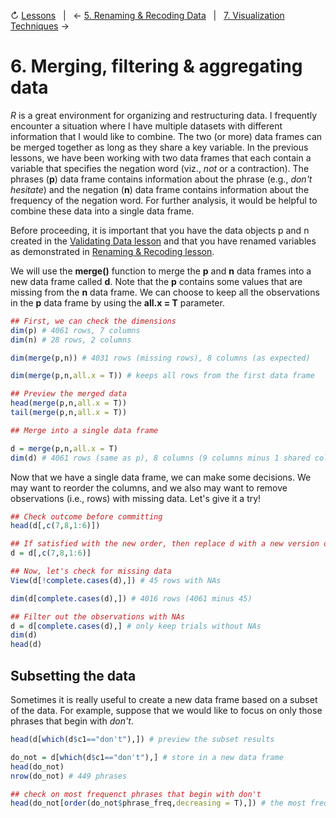 ↻ [Lessons](../README.md#lessons)&nbsp;&nbsp;&nbsp;|&nbsp;&nbsp;&nbsp;← [5. Renaming & Recoding Data](05-renaming-recoding-data.md)&nbsp;&nbsp;&nbsp;|&nbsp;&nbsp;&nbsp;[7. Visualization Techniques](07-visualization-techniques.md) →

# 6. Merging, filtering & aggregating data

*R* is a great environment for organizing and restructuring data. I frequently encounter a situation where I have multiple datasets with different information that I would like to combine. The two (or more) data frames can be merged together as long as they share a key variable. In the previous lessons, we have been working with two data frames that each contain a variable that specifies the negation word (viz., *not* or a contraction). The phrases (**p**) data frame contains information about the phrase (e.g., *don't hesitate*) and the negation (**n**) data frame contains information about the frequency of the negation word. For further analysis, it would be helpful to combine these data into a single data frame.

Before proceeding, it is important that you have the data objects p and n created in the [Validating Data lesson](04-validating-data.md) and that you have renamed variables as demonstrated in [Renaming & Recoding lesson](05-renaming-recoding-data.md).

We will use the **merge()** function to merge the **p** and **n** data frames into a new data frame called **d**. Note that the **p** contains some values that are missing from the **n** data frame. We can choose to keep all the observations in the **p** data frame by using the **all.x = T** parameter.

```r
## First, we can check the dimensions
dim(p) # 4061 rows, 7 columns
dim(n) # 28 rows, 2 columns

dim(merge(p,n)) # 4031 rows (missing rows), 8 columns (as expected)

dim(merge(p,n,all.x = T)) # keeps all rows from the first data frame

## Preview the merged data
head(merge(p,n,all.x = T))
tail(merge(p,n,all.x = T))

## Merge into a single data frame

d = merge(p,n,all.x = T)
dim(d) # 4061 rows (same as p), 8 columns (9 columns minus 1 shared column)
```

Now that we have a single data frame, we can make some decisions. We may want to reorder the columns, and we also may want to remove observations (i.e., rows) with missing data. Let's give it a try!

```r
## Check outcome before committing
head(d[,c(7,8,1:6)])

## If satisfied with the new order, then replace d with a new version of itself (be careful!)
d = d[,c(7,8,1:6)]

## Now, let's check for missing data
View(d[!complete.cases(d),]) # 45 rows with NAs

dim(d[complete.cases(d),]) # 4016 rows (4061 minus 45)

## Filter out the observations with NAs
d = d[complete.cases(d),] # only keep trials without NAs
dim(d)
head(d)
```

## Subsetting the data

Sometimes it is really useful to create a new data frame based on a subset of the data. For example, suppose that we would like to focus on only those phrases that begin with *don't*.

```r
head(d[which(d$c1=="don't"),]) # preview the subset results

do_not = d[which(d$c1=="don't"),] # store in a new data frame
head(do_not)
nrow(do_not) # 449 phrases

## check on most frequenct phrases that begin with don't
head(do_not[order(do_not$phrase_freq,decreasing = T),]) # the most frequent is "don't know" with 1790 occurrences

```